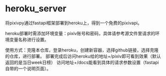 # heroku_server
将pixivpy通过fastapi框架部署到heroku上，得到一个免费的pixivapi。

heroku部署时需添加环境变量：pixiv账号和密码，具体请参考源文件里请求的环境变量名称进行设置。

使用方式：克隆本仓库，登录heroku，创建新容器，选择github链接，选择克隆的仓库，进行部署。
部署完成后访问heroku给的地址+/pixiv即可看到效果（默认返回的是当日week日榜）
访问地址+/docs能看到具体的请求参数设置（fastapi自带的一个说明页面）。
